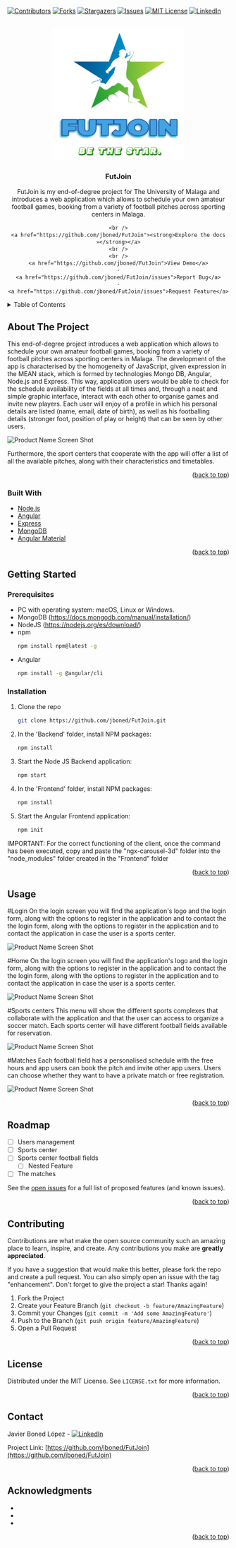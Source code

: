 <div id="top"></div>
<!--
*** Thanks for checking out the Best-README-Template. If you have a suggestion
*** that would make this better, please fork the repo and create a pull request
*** or simply open an issue with the tag "enhancement".
*** Don't forget to give the project a star!
*** Thanks again! Now go create something AMAZING! :D
-->



<!-- PROJECT SHIELDS -->
<!--
*** I'm using markdown "reference style" links for readability.
*** Reference links are enclosed in brackets [ ] instead of parentheses ( ).
*** See the bottom of this document for the declaration of the reference variables
*** for contributors-url, forks-url, etc. This is an optional, concise syntax you may use.
*** https://www.markdownguide.org/basic-syntax/#reference-style-links
-->
[![Contributors][contributors-shield]][contributors-url]
[![Forks][forks-shield]][forks-url]
[![Stargazers][stars-shield]][stars-url]
[![Issues][issues-shield]][issues-url]
[![MIT License][license-shield]][license-url]
[![LinkedIn][linkedin-shield]][linkedin-url]

<!-- PROJECT LOGO -->
<br />
<div align="center">
  <a href="https://github.com/jboned/FutJoin">
    <img src="images/Logo.png" alt="Logo" width="300" height="300">
  </a>

<h3 align="center">FutJoin</h3>

  <p align="center">
    FutJoin is my end-of-degree project for The University of Malaga and introduces a web application which allows to schedule your own amateur football games, booking from a variety of football pitches across sporting centers in Malaga. 
   
    <br />
    <a href="https://github.com/jboned/FutJoin"><strong>Explore the docs »</strong></a>
    <br />
    <br />
    <a href="https://github.com/jboned/FutJoin">View Demo</a>
    ·
    <a href="https://github.com/jboned/FutJoin/issues">Report Bug</a>
    ·
    <a href="https://github.com/jboned/FutJoin/issues">Request Feature</a>
  </p>
</div>



<!-- TABLE OF CONTENTS -->
<details>
  <summary>Table of Contents</summary>
  <ol>
    <li>
      <a href="#about-the-project">About The Project</a>
      <ul>
        <li><a href="#built-with">Built With</a></li>
      </ul>
    </li>
    <li>
      <a href="#getting-started">Getting Started</a>
      <ul>
        <li><a href="#prerequisites">Prerequisites</a></li>
        <li><a href="#installation">Installation</a></li>
      </ul>
    </li>
    <li><a href="#usage">Usage</a></li>
    <li><a href="#roadmap">Roadmap</a></li>
    <li><a href="#contributing">Contributing</a></li>
    <li><a href="#license">License</a></li>
    <li><a href="#contact">Contact</a></li>
    <li><a href="#acknowledgments">Acknowledgments</a></li>
  </ol>
</details>



<!-- ABOUT THE PROJECT -->
## About The Project
This end-of-degree project introduces a web application which allows to schedule your own amateur football games, booking from a variety of football pitches across sporting centers in Malaga. The development of the app is characterised by the homogeneity of JavaScript, given expression in the MEAN stack, which is formed by technologies Mongo DB, Angular, Node.js and Express. This way, application users would be able to check for the schedule availability of the fields at all times and, through a neat and simple graphic interface, interact with each other to organise games and invite new players. Each user will enjoy of a profile in which his personal details are listed (name, email, date of birth), as well as his footballing details (stronger foot, position of play or height) that can be seen by other users. 

![Product Name Screen Shot][product-screenshot]

Furthermore, the sport centers that cooperate with the app will offer a list of all the  available pitches, along with their characteristics and timetables.

<p align="right">(<a href="#top">back to top</a>)</p>

### Built With

* [Node.js](https://nodejs.org/)
* [Angular](https://angular.io/)
* [Express](https://expressjs.com)
* [MongoDB](https://www.mongodb.com)
* [Angular Material](https://material.angular.io/)

<p align="right">(<a href="#top">back to top</a>)</p>

<!-- GETTING STARTED -->
## Getting Started

### Prerequisites
* PC with operating system: macOS, Linux or Windows.
* MongoDB (https://docs.mongodb.com/manual/installation/)
* NodeJS (https://nodejs.org/es/download/)
* npm
  ```sh
  npm install npm@latest -g
  ```
* Angular 
  ```sh
  npm install -g @angular/cli
  ```

### Installation

1. Clone the repo
   ```sh
   git clone https://github.com/jboned/FutJoin.git
   ```
2. In the 'Backend' folder, install NPM packages:
   ```sh
   npm install
   ```
3. Start the Node JS Backend application:
    ```sh
   npm start
   ```
4. In the 'Frontend' folder, install NPM packages:
   ```sh
   npm install
   ```
5. Start the Angular Frontend application:
    ```sh
   npm init
   ```
IMPORTANT: For the correct functioning of the client, once the command has been executed, copy and paste the "ngx-carousel-3d" folder into the "node_modules" folder created in the "Frontend" folder

<p align="right">(<a href="#top">back to top</a>)</p>



<!-- USAGE EXAMPLES -->
## Usage

#Login
On the login screen you will find the application's logo and the login form, along with the options to register in the application and to contact the  the login form, along with the options to register in the application and to contact the application in case the user is a sports center.

![Product Name Screen Shot][login-screenshot]

#Home
On the login screen you will find the application's logo and the login form, along with the options to register in the application and to contact the  the login form, along with the options to register in the application and to contact the application in case the user is a sports center.

![Product Name Screen Shot][home-screenshot]

#Sports centers
This menu will show the different sports complexes that collaborate with the application and that the user can access to organize a soccer match. Each sports center will have different football fields available for reservation.

![Product Name Screen Shot][sports-center-screenshot]

#Matches
Each football field has a personalised schedule with the free hours and app users can book the pitch and invite other app users. Users can choose whether they want to have a private match or free registration.

![Product Name Screen Shot][match-screenshot]



<p align="right">(<a href="#top">back to top</a>)</p>


<!-- ROADMAP -->
## Roadmap

- [ ] Users management
- [ ] Sports center 
- [ ] Sports center football fields
    - [ ] Nested Feature
- [ ] The matches

See the [open issues](https://github.com/jboned/FutJoin/issues) for a full list of proposed features (and known issues).

<p align="right">(<a href="#top">back to top</a>)</p>



<!-- CONTRIBUTING -->
## Contributing

Contributions are what make the open source community such an amazing place to learn, inspire, and create. Any contributions you make are **greatly appreciated**.

If you have a suggestion that would make this better, please fork the repo and create a pull request. You can also simply open an issue with the tag "enhancement".
Don't forget to give the project a star! Thanks again!

1. Fork the Project
2. Create your Feature Branch (`git checkout -b feature/AmazingFeature`)
3. Commit your Changes (`git commit -m 'Add some AmazingFeature'`)
4. Push to the Branch (`git push origin feature/AmazingFeature`)
5. Open a Pull Request

<p align="right">(<a href="#top">back to top</a>)</p>



<!-- LICENSE -->
## License

Distributed under the MIT License. See `LICENSE.txt` for more information.

<p align="right">(<a href="#top">back to top</a>)</p>



<!-- CONTACT -->
## Contact

Javier Boned López - [![LinkedIn][linkedin-shield]][linkedin-url]

Project Link: [https://github.com/jboned/FutJoin](https://github.com/jboned/FutJoin)

<p align="right">(<a href="#top">back to top</a>)</p>



<!-- ACKNOWLEDGMENTS -->
## Acknowledgments

* []()
* []()
* []()

<p align="right">(<a href="#top">back to top</a>)</p>



<!-- MARKDOWN LINKS & IMAGES -->
<!-- https://www.markdownguide.org/basic-syntax/#reference-style-links -->
[contributors-shield]: https://img.shields.io/github/contributors/jboned/FutJoin.svg?style=for-the-badge
[contributors-url]: https://github.com/jboned/FutJoin/graphs/contributors
[forks-shield]: https://img.shields.io/github/forks/jboned/FutJoin.svg?style=for-the-badge
[forks-url]: https://github.com/jboned/FutJoin/network/members
[stars-shield]: https://img.shields.io/github/stars/jboned/FutJoin.svg?style=for-the-badge
[stars-url]: https://github.com/jboned/FutJoin/stargazers
[issues-shield]: https://img.shields.io/github/issues/jboned/FutJoin.svg?style=for-the-badge
[issues-url]: https://github.com/jboned/FutJoin/issues
[license-shield]: https://img.shields.io/github/license/jboned/FutJoin.svg?style=for-the-badge
[license-url]: https://github.com/jboned/FutJoin/blob/master/LICENSE.txt
[linkedin-shield]: https://img.shields.io/badge/-LinkedIn-black.svg?style=for-the-badge&logo=linkedin&colorB=555
[linkedin-url]: https://linkedin.com/in/javier-boned-lopez/
[product-screenshot]: images/app.png
[home-screenshot]: images/home.png
[sports-center-screenshot]: images/sports-center.png
[login-screenshot]: images/login.png
[match-screenshot]: images/match.png
